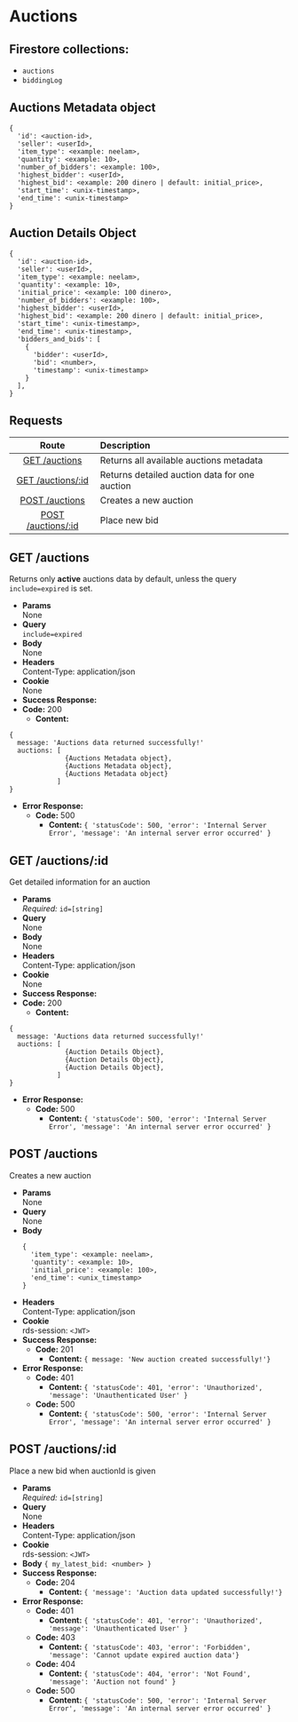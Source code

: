 # Auctions

## Firestore collections:
- `auctions`
- `biddingLog`

## Auctions Metadata object

```
{
  'id': <auction-id>,
  'seller': <userId>,
  'item_type': <example: neelam>,
  'quantity': <example: 10>,
  'number_of_bidders': <example: 100>,
  'highest_bidder': <userId>,
  'highest_bid': <example: 200 dinero | default: initial_price>,
  'start_time': <unix-timestamp>,
  'end_time': <unix-timestamp>
}
```

## Auction Details Object

```
{
  'id': <auction-id>,
  'seller': <userId>,
  'item_type': <example: neelam>,
  'quantity': <example: 10>,
  'initial_price': <example: 100 dinero>,
  'number_of_bidders': <example: 100>,
  'highest_bidder': <userId>,
  'highest_bid': <example: 200 dinero | default: initial_price>,
  'start_time': <unix-timestamp>,
  'end_time': <unix-timestamp>,
  'bidders_and_bids': [
    {
      'bidder': <userId>,
      'bid': <number>,
      'timestamp': <unix-timestamp>
    }
  ],
}
```


## **Requests**

|                 Route                    |             Description              |
|:----------------------------------------:|:------------------------------------ |
|       [GET /auctions](#get-auctions)     | Returns all available auctions metadata  |
|       [GET /auctions/:id](#get-auctionsid)     | Returns detailed auction data for one auction  |
|      [POST /auctions](#post-auctions)    | Creates a new auction                |
| [POST /auctions/:id](#post-auctionsid) | Place new bid               |


## **GET /auctions**

Returns only **active** auctions data by default, unless the query `include=expired` is set.

- **Params**  
  None
- **Query**  
  `include=expired`
- **Body**  
  None
- **Headers**  
  Content-Type: application/json
- **Cookie**  
  None
- **Success Response:**
- **Code:** 200
  - **Content:**

```
{
  message: 'Auctions data returned successfully!'
  auctions: [
              {Auctions Metadata object},
              {Auctions Metadata object},
              {Auctions Metadata object}              
            ]
}
```

- **Error Response:**
  - **Code:** 500
    - **Content:** `{ 'statusCode': 500, 'error': 'Internal Server Error', 'message': 'An internal server error occurred' }`


## **GET /auctions/:id**

Get detailed information for an auction

- **Params**  
    _Required:_ `id=[string]`
- **Query**  
  None
- **Body**  
  None
- **Headers**  
  Content-Type: application/json
- **Cookie**  
  None
- **Success Response:**
- **Code:** 200
  - **Content:**

```
{
  message: 'Auctions data returned successfully!'
  auctions: [
              {Auction Details Object},
              {Auction Details Object},
              {Auction Details Object},            
            ]
}
```

- **Error Response:**
  - **Code:** 500
    - **Content:** `{ 'statusCode': 500, 'error': 'Internal Server Error', 'message': 'An internal server error occurred' }`

## **POST /auctions**

Creates a new auction

- **Params**  
  None
- **Query**  
  None
- **Body** 
  ```
  {
    'item_type': <example: neelam>,
    'quantity': <example: 10>,
    'initial_price': <example: 100>,
    'end_time': <unix_timestamp>
  }
  ```
- **Headers**  
  Content-Type: application/json
- **Cookie**  
  rds-session: `<JWT>`
- **Success Response:**
  - **Code:** 201
    - **Content:** `{
  message: 'New auction created successfully!'}`
- **Error Response:**
  - **Code:** 401
    - **Content:** `{ 'statusCode': 401, 'error': 'Unauthorized', 'message': 'Unauthenticated User' }`
  - **Code:** 500
    - **Content:** `{ 'statusCode': 500, 'error': 'Internal Server Error', 'message': 'An internal server error occurred' }`

## **POST /auctions/:id**

Place a new bid when auctionId is given

- **Params**  
  _Required:_ `id=[string]`
- **Query**  
  None
- **Headers**  
  Content-Type: application/json
- **Cookie**  
  rds-session: `<JWT>`
- **Body** 
  `{
    my_latest_bid: <number>
  }`
- **Success Response:**
  - **Code:** 204
    - **Content:** `{ 'message': 'Auction data updated successfully!'}`
- **Error Response:**
  - **Code:** 401
    - **Content:** `{ 'statusCode': 401, 'error': 'Unauthorized', 'message': 'Unauthenticated User' }`
  - **Code:** 403
    - **Content:** `{ 'statusCode': 403, 'error': 'Forbidden', 'message': 'Cannot update expired auction data'}`
  - **Code:** 404
    - **Content:** `{ 'statusCode': 404, 'error': 'Not Found', 'message': 'Auction not found' }`
  - **Code:** 500
    - **Content:** `{ 'statusCode': 500, 'error': 'Internal Server Error', 'message': 'An internal server error occurred' }`
